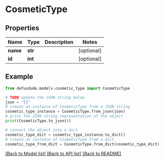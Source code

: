 # CosmeticType


## Properties

Name | Type | Description | Notes
------------ | ------------- | ------------- | -------------
**name** | **str** |  | [optional] 
**id** | **int** |  | [optional] 

## Example

```python
from dofusdude.models.cosmetic_type import CosmeticType

# TODO update the JSON string below
json = "{}"
# create an instance of CosmeticType from a JSON string
cosmetic_type_instance = CosmeticType.from_json(json)
# print the JSON string representation of the object
print(CosmeticType.to_json())

# convert the object into a dict
cosmetic_type_dict = cosmetic_type_instance.to_dict()
# create an instance of CosmeticType from a dict
cosmetic_type_from_dict = CosmeticType.from_dict(cosmetic_type_dict)
```
[[Back to Model list]](../README.md#documentation-for-models) [[Back to API list]](../README.md#documentation-for-api-endpoints) [[Back to README]](../README.md)


